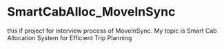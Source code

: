 # SmartCabAlloc_MoveInSync
this if project for interview process of MoveInSync. My topic is Smart Cab Allocation System for Efficient Trip Planning
